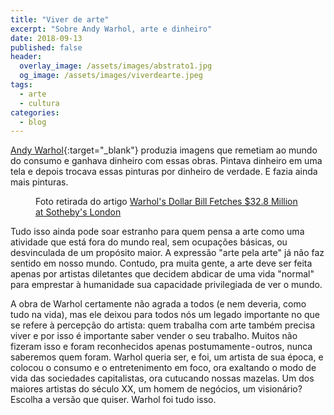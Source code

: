 ```yaml
---
title: "Viver de arte"
excerpt: "Sobre Andy Warhol, arte e dinheiro"
date: 2018-09-13
published: false
header:
  overlay_image: /assets/images/abstrato1.jpg
  og_image: /assets/images/viverdearte.jpeg
tags: 
  - arte
  - cultura
categories:
  - blog
---
```


[Andy Warhol](https://g.co/kgs/BMC649){:target="_blank"} produzia imagens que remetiam ao mundo do consumo e ganhava dinheiro com essas obras. Pintava dinheiro em uma tela e depois trocava essas pinturas por dinheiro de verdade. E fazia ainda mais pinturas.

<figure style="" class="align-center">
  <img src="{{ site.url }}{{ site.baseurl }}/assets/images/viverdearte.jpeg" alt="">
  <figcaption>Foto retirada do artigo <a href="Foto retirada do artigo Warhol's Dollar Bill Fetches $32.8 Million at Sotheby's London">Warhol's Dollar Bill Fetches $32.8 Million at Sotheby's London</a></figcaption>
</figure>

Tudo isso ainda pode soar estranho para quem pensa a arte como uma atividade que está fora do mundo real, sem ocupações básicas, ou desvinculada de um propósito maior. A expressão "arte pela arte" já não faz sentido em nosso mundo. Contudo, pra muita gente, a arte deve ser feita apenas por artistas diletantes que decidem abdicar de uma vida "normal" para emprestar à humanidade sua capacidade privilegiada de ver o mundo.

A obra de Warhol certamente não agrada a todos (e nem deveria, como tudo na vida), mas ele deixou para todos nós um legado importante no que se refere à percepção do artista: quem trabalha com arte também precisa viver e por isso é importante saber vender o seu trabalho. Muitos não fizeram isso e foram reconhecidos apenas postumamente - outros, nunca saberemos quem foram. Warhol queria ser, e foi, um artista de sua época, e colocou o consumo e o entretenimento em foco, ora exaltando o modo de vida das sociedades capitalistas, ora cutucando nossas mazelas. Um dos maiores artistas do século XX, um homem de negócios, um visionário? Escolha a versão que quiser. Warhol foi tudo isso.
